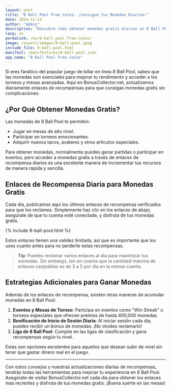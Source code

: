 ```yaml
---
layout: post
title: "8 Ball Pool Free Coins: ¡Consigue tus Monedas Diarias!"
date: 2024-11-13
author: "Admin"
description: "Descubre cómo obtener monedas gratis diarias en 8 Ball Pool y mejora tu experiencia en el juego."
lang: es
permalink: /es/8-ball-pool-free-coins/
image: /assets/images/8-ball-pool.jpeg
include_file: 8-ball-pool.html
manifest: /manifests/es/8-ball-pool.json
app_name: "8 Ball Pool Free Coins"
---
```


Si eres fanático del popular juego de billar en línea *8 Ball Pool*, sabes que las monedas son esenciales para mejorar tu rendimiento y acceder a los torneos y mesas avanzadas. Aquí en BonusCollector.net, actualizamos diariamente enlaces de recompensas para que consigas monedas gratis sin complicaciones.

## ¿Por Qué Obtener Monedas Gratis?

Las monedas de 8 Ball Pool te permiten:
- Jugar en mesas de alto nivel.
- Participar en torneos emocionantes.
- Adquirir nuevos tacos, avatares y otros artículos especiales.

Para obtener monedas, normalmente puedes ganar partidas o participar en eventos, pero acceder a monedas gratis a través de enlaces de recompensa diarios es una excelente manera de incrementar tus recursos de manera rápida y sencilla.

## Enlaces de Recompensa Diaria para Monedas Gratis

Cada día, publicamos aquí los últimos enlaces de recompensa verificados para que los reclames. Simplemente haz clic en los enlaces de abajo, asegúrate de que tu cuenta esté conectada, y disfruta de tus monedas gratis.

{% include 8-ball-pool.html %}

Estos enlaces tienen una validez limitada, así que es importante que los uses cuanto antes para no perderte estas recompensas. 

> **Tip**: Puedes reclamar varios enlaces al día para maximizar tus monedas. Sin embargo, ten en cuenta que la cantidad máxima de enlaces canjeables es de 3 a 5 por día en la misma cuenta.

## Estrategias Adicionales para Ganar Monedas

Además de los enlaces de recompensa, existen otras maneras de acumular monedas en 8 Ball Pool:

1. **Eventos y Mesas de Torneo**: Participa en eventos como "Win Streak" o torneos especiales que ofrecen premios de hasta 400,000 monedas.
2. **Bonificación de Inicio de Sesión Diaria**: Al iniciar sesión cada día, puedes recibir un bonus de monedas. ¡No olvides reclamarlo!
3. **Liga de 8 Ball Pool**: Compite en las ligas de clasificación y gana recompensas según tu nivel.

Estas son opciones excelentes para aquellos que desean subir de nivel sin tener que gastar dinero real en el juego.

---

Con estos consejos y nuestras actualizaciones diarias de recompensas, tendrás todas las herramientas para mejorar tu experiencia en 8 Ball Pool. Asegúrate de visitar BonusCollector.net cada día para obtener los enlaces más recientes y disfruta de tus monedas gratis. ¡Buena suerte en las mesas!